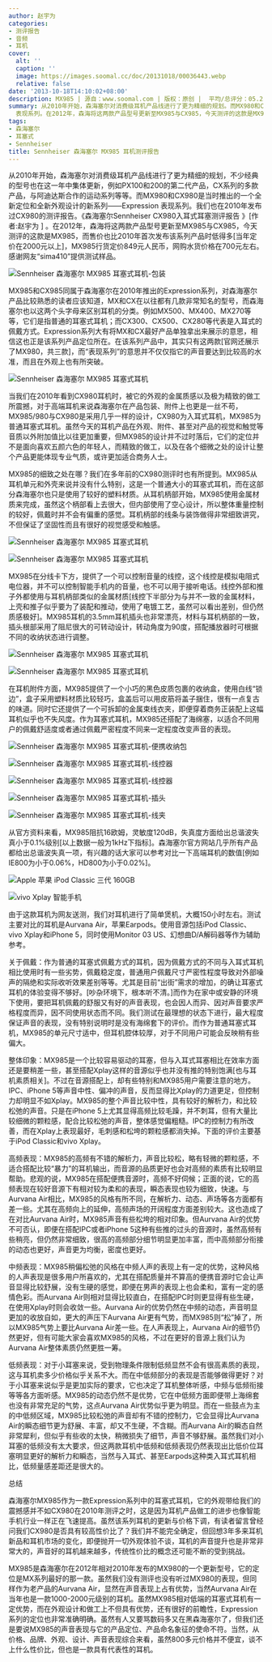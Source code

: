 ```yaml
---
author: 赵宇为
categories:
- 测评报告
- 音频
- 耳机
cover:
  alt: ''
  caption: ''
  image: https://images.soomal.cc/doc/20131018/00036443.webp
  relative: false
date: '2013-10-18T14:10:02+08:00'
description: MX985 | 源自：www.soomal.com | 版权：原创 |  平均/总评分：05.25/808
summary: 从2010年开始，森海塞尔对消费级耳机产品线进行了更为精细的规划。而MX980和CX980是当时推出的一个全新定位和全新外观设计的新系列――Expression
  表现系列。在2012年，森海将这两款产品型号更新至MX985与CX985，今天测评的这款是MX985，而售价也比2010年首次发布该系列产品时低得多[当年定价在2000元以上]，MX985行货定价849元人民币……
tags:
- 森海塞尔
- 耳塞式
- Sennheiser
title: Sennheiser 森海塞尔 MX985 耳机测评报告
---
```


从2010年开始，森海塞尔对消费级耳机产品线进行了更为精细的规划，不少经典的型号也在这一年中集体更新，例如PX100和200的第二代产品，CX系列的多款产品，与阿迪达斯合作的运动系列等等。而MX980和CX980是当时推出的一个全新定位和全新外观设计的新系列――Expression 表现系列。我们也在2010年发布过CX980的测评报告。《森海塞尔Sennheiser CX980入耳式耳塞测评报告 》[作者:赵宇为 ]
。在2012年，森海将这两款产品型号更新至MX985与CX985，今天测评的这款是MX985，而售价也比2010年首次发布该系列产品时低得多[当年定价在2000元以上]，MX985行货定价849元人民币，网购水货价格在700元左右。感谢网友“sima410”提供测试样品。



![Sennheiser 森海塞尔 MX985 耳塞式耳机-包装](https://images.soomal.cc/doc/20130919/00035742.webp)



MX985和CX985同属于森海塞尔在2010年推出的Expression系列，对森海塞尔产品比较熟悉的读者应该知道，MX和CX在以往都有几款非常知名的型号，而森海塞尔也以这两个头字母来区别耳机的分类。例如MX500、MX400、MX270等等，它们是指普通的耳塞式耳机；而CX300、CX500、CX280等代表是入耳式的佩戴方式。Expression系列大有将MX和CX最好产品单独拿出来展示的意思，相信这也正是该系列产品定位所在。在该系列产品中，其实只有这两款[官网还展示了MX980，共三款]，而“表现系列”的意思并不仅仅指它的声音要达到比较高的水准，而且在外观上也有所突破。



![Sennheiser 森海塞尔 MX985 耳塞式耳机](https://images.soomal.cc/doc/20130919/00035744.webp)



当我们在2010年看到CX980耳机时，被它的外观的金属质感以及极为精致的做工所震撼，对于高端耳机来说森海塞尔在产品包装、附件上也更是一丝不苟，MX985/980与CX980是采用几乎一样的设计，CX980为入耳式耳机，MX985为普通耳塞式耳机。虽然今天的耳机产品在外观、附件、甚至对产品的视觉和触觉等音质以外附加值比以往更加重要，但MX985的设计并不过时落后，它们的定位并不是面向喜欢五颜六色的年轻人，而精致的做工，以及在各个细微之处的设计让整个产品更能体现专业气质，或许更加适合商务人士。



MX985的细致之处在哪？我们在多年前的CX980测评时也有所提到。MX985从耳机单元和外壳来说并没有什么特别，这是一个普通大小的耳塞式耳机，而在这部分森海塞尔也只是使用了较好的塑料材质。从耳机柄部开始，MX985使用金属材质来完成，虽然这个柄部看上去很大，但内部使用了空心设计，所以整体重量控制的较好，佩戴时并不会有偏重的感觉。耳机柄部的线条与装饰做得非常细致讲究，不但保证了坚固性而且有很好的视觉感受和触感。



![Sennheiser 森海塞尔 MX985 耳塞式耳机](https://images.soomal.cc/doc/20130919/00035746_01.webp)



![Sennheiser 森海塞尔 MX985 耳塞式耳机](https://images.soomal.cc/doc/20130919/00035750_01.webp)



MX985在分线卡下方，提供了一个可以控制音量的线控，这个线控是模拟电阻式电位器，并不可以控制智能手机内的音量，也不可以用于接听电话。线控外部和推子外都使用与耳机柄部类似的金属材质[线控下半部分为与并不一致的金属材料，上壳和推子似乎要为了装配和推动，使用了电镀工艺，虽然可以看出差别，但仍然质感极好]。MX985耳机的3.5mm耳机插头也非常漂亮，材料与耳机柄部的一致，插头根部采用了阻尼很大的可转动设计，转动角度为90度，搭配播放器时可根据不同的收纳状态进行调整。



![Sennheiser 森海塞尔 MX985 耳塞式耳机](https://images.soomal.cc/doc/20130919/00035745_01.webp)



![Sennheiser 森海塞尔 MX985 耳塞式耳机](https://images.soomal.cc/doc/20130919/00035747_01.webp)



在耳机附件方面，MX985提供了一个小巧的黑色皮质包裹的收纳盒，使用白线“锁边”，盒子采用塑料材质比较轻巧，盒盖后可以用皮筋将盖子捆住，很有一点复古的味道。同时它还提供了一个可拆卸的金属束线衣夹，即便穿着商务正装配上这幅耳机似乎也不失风度。作为耳塞式耳机，MX985还搭配了海绵塞，以适合不同用户的佩戴舒适度或者通过佩戴严密程度不同来一定程度改变声音的表现。



![Sennheiser 森海塞尔 MX985 耳塞式耳机-便携收纳包](https://images.soomal.cc/doc/20130919/00035755.webp)



![Sennheiser 森海塞尔 MX985 耳塞式耳机-线控器](https://images.soomal.cc/doc/20130919/00035748_01.webp)



![Sennheiser 森海塞尔 MX985 耳塞式耳机-线控器](https://images.soomal.cc/doc/20130919/00035749_01.webp)



![Sennheiser 森海塞尔 MX985 耳塞式耳机-插头](https://images.soomal.cc/doc/20130919/00035751_01.webp)



![Sennheiser 森海塞尔 MX985 耳塞式耳机-线夹](https://images.soomal.cc/doc/20130919/00035754_01.webp)



从官方资料来看，MX985阻抗16欧姆，灵敏度120dB，失真度方面给出总谐波失真小于0.1%级别[以上数据一般为1kHz下指标]。森海塞尔官方网站几乎所有产品都给出总谐波失真一项，有兴趣的话大家可以参考对比一下高端耳机的数值[例如IE800为小于0.06%，HD800为小于0.02%]。



![Apple 苹果 iPod Classic 三代 160GB](https://images.soomal.cc/doc/20130302/00028044_01.webp)



![vivo Xplay 智能手机](https://images.soomal.cc/doc/20130523/00031233_01.webp)



由于这款耳机为网友送测，我们对耳机进行了简单煲机，大概150小时左右。测试主要对比的耳机是Aurvana Air，苹果Earpods。使用音源包括iPod Classic、vivo Xplay和iPhone 5，同时使用Monitor 03 US、幻想曲D/A解码器等作为辅助参考。



关于佩戴：作为普通的耳塞式佩戴方式的耳机，因为佩戴方式的不同与入耳式耳机相比使用时有一些劣势，佩戴稳定度，普通用户佩戴尺寸严密性程度导致对外部噪声的隔绝和实际收听效果差别等等。尤其是目前“出街”需求的增加，的确让耳塞式耳机的体验变得不够好。[吵杂环境下，根本听不清。]而作为在家中或安静的环境下使用，要把耳机佩戴的舒服又有好的声音表现，也会因人而异、因对声音要求严格程度而异，因不同使用状态而不同。我们测试在最理想的状态下进行，最大程度保证声音的表现，没有特别说明时是没有海绵套下的评价。而作为普通耳塞式耳机，MX985的单元尺寸适中，但耳机腔体较厚，对于不同用户可能会反映稍有些偏大。



整体印象：MX985是一个比较容易驱动的耳塞，但与入耳式耳塞相比在效率方面还是要稍差一些，甚至搭配Xplay这样的音源似乎也并没有推的特别饱满[也与耳机素质相关]。不过在音源搭配上，却有些特别和MX985用户需要注意的地方。IPC、iPhone 5等声音中性、偏冲的声音，反而显得比Xplay的力道更足，但控制力却明显不如Xplay。MX985的整个声音比较中性，具有较好的解析力，和比较松弛的声音。只是在iPhone 5上尤其显得高频比较毛躁，并不刺耳，但有大量比较细微的颗粒感，配合比较松弛的声音，整体感觉偏粗糙。IPC的控制力有所改善，而在Xplay上表现最好，毛刺感和松垮的颗粒感都消失掉。下面的评价主要基于iPod Classic和vivo Xplay。



高频表现：MX985的高频有不错的解析力，声音比较松，略有轻微的颗粒感，不适合搭配比较“暴力”的耳机输出，而音源的品质更好也会对高频的素质有比较明显帮助。悲观的说，MX985在搭配便携音源时，高频不好伺候；正面的说，它的高频表现在较好音源下有相对较为柔和的表现，瞬态表现也较为细致，快速。与Aurvana Air相比，MX985的风格有所不同，在解析力、动态、声场等各方面都有差一些。尤其在高频向上的延伸，高频声场的开阔程度方面差别较大。这也造成了在对比Aurvana Air时，MX985声音有些松垮的相对印象。但Aurvana Air的优势不可否认，即便在搭配IPC或者iPhone 5这种有些推的过头的音源时，虽然高频有些稍亮，但仍然非常细致，很高的高频部分细节明显更加丰富，而中高频部分衔接的动态也更好，声音更为均衡，密度也更好。



中频表现：MX985稍偏松弛的风格在中频人声的表现上有一定的优势，这种风格的人声表现是很多用户所喜欢的，尤其在搭配质量并不算高的便携音源时它会让声音显得比较舒展，没有生硬的感觉，即便在男声的表现上也会柔和，富有一定的感情色彩。而Aurvana Air则相对显得比较直白，在搭配IPC时则更显得有些生硬，在使用Xplay时则会收敛一些。Aurvana Air的优势仍然在中频的动态，声音明显更加的收放自如，更大的声压下Aurvana Air更有气势，而MX985则“松”掉了，所以MX985气势上要比Aurvana Air差一些。在人声表现上，Aurvana Air的细节仍然更好，但有可能大家会喜欢MX985的风格，不过在更好的音源上我们认为Aurvana Air整体素质仍然更胜一筹。



低频表现：对于小耳塞来说，受到物理条件限制低频显然不会有很高素质的表现，这与耳机卖多少价格似乎关系不大。而在中低频部分的表现是否能够做得更好？对于小耳塞来说似乎是更加实际的要求，它也决定了耳机整体听感，中频与低频衔接等等各方面听感。MX985的动态仍然不是优势，它在中低频方面即便带上海绵套也没有非常充足的气势，这点Aurvana Air优势似乎更为明显。而在一些鼓点为主的中低频区域，MX985比较松弛的声音却有不错的控制力，它会显得比Aurvana Air的瞬态细节更为舒展、丰富，却又不生硬，不含糊。而Aurvana Air的瞬态自然非常犀利，但似乎有些收的太快，稍微损失了细节，声音不够舒展。虽然我们对小耳塞的低频没有太大要求，但这两款耳机中低频和低频表现仍然表现出比低价位耳塞明显更好的解析力和瞬态，当然与入耳式、甚至Earpods这种类入耳式耳机相比，低频量感差距还是很大的。



总结



森海塞尔MX985作为一款Expression系列中的耳塞式耳机，它的外观带给我们的震撼感并不如CX980在2010年测评之时，这是因为耳机产品做工的进步也像智能手机行业一样正在飞速提高。虽然该系列耳机的更新与价格下调，有读者留言曾经问我们CX980是否具有较高性价比了？我们并不能完全确定，但回想3年多来耳机新品和耳机市场的变化，即便抛开一切外观体验不谈，耳机的声音提升也是非常非常大的，声音好的耳机越来越多，传统性价比的概念还可能不断的受到挑战。



MX985是森海塞尔在2012年相对2010年发布的MX980的一个更新型号，它的定位是MX系列最好的那一款。虽然我们没有测评也没有听过MX980的表现，但同样作为老产品的Aurvana Air，显然在声音表现上占有优势，当然Aurvana Air在当年也是一款1000-2000元级别的耳机。虽然MX985相对低端的耳塞式耳机有一定优势，而在外观设计和做工上不但具有优势，还有很好的前瞻性，Expression系列的定位也非常准确明确。虽然有人又要骂数码多又在黑森海塞尔了，但我们还是要说MX985的声音表现与它的产品定位、产品命名象征的使命不符。当然，从价格、品牌、外观、设计、声音表现综合来看，虽然800多元价格并不便宜，谈不上什么性价比，但也是一款具有代表性的耳机。